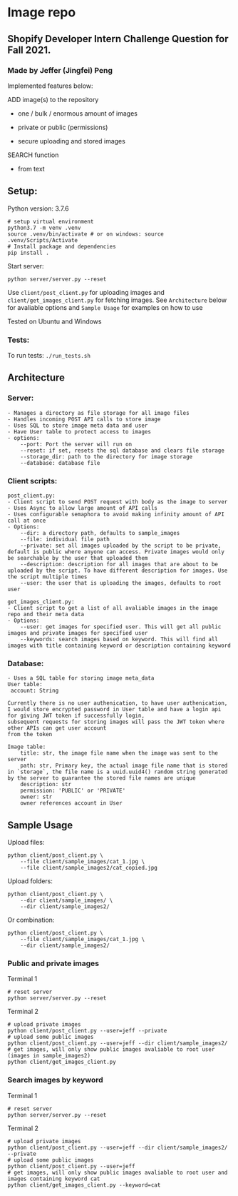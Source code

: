 # Image repo
## Shopify Developer Intern Challenge Question for Fall 2021. 
### Made by Jeffer (Jingfei) Peng
Implemented features below:

ADD image(s) to the repository

- one / bulk / enormous amount of images

- private or public (permissions)

- secure uploading and stored images

SEARCH function

- from text



## Setup:

Python version: 3.7.6

```
# setup virtual environment
python3.7 -m venv .venv
source .venv/bin/activate # or on windows: source .venv/Scripts/Activate 
# Install package and dependencies
pip install .
```

Start server:
```
python server/server.py --reset
```
Use `client/post_client.py` for uploading images and `client/get_images_client.py` for fetching images. 
See `Architecture` below for avaliable options and `Sample Usage` for examples on how to use

Tested on Ubuntu and Windows
### Tests:
To run tests: `./run_tests.sh`

## Architecture

### Server:

    - Manages a directory as file storage for all image files
    - Handles incoming POST API calls to store image
    - Uses SQL to store image meta data and user
    - Have User table to protect access to images
    - options:
        --port: Port the server will run on
        --reset: if set, resets the sql database and clears file storage
        --storage_dir: path to the directory for image storage
        --database: database file

### Client scripts:

    post_client.py:
    - Client script to send POST request with body as the image to server
    - Uses Async to allow large amount of API calls
    - Uses configurable semaphora to avoid making infinity amount of API call at once
    - Options:
        --dir: a directory path, defaults to sample_images
        --file: individual file path
        --private: set all images uploaded by the script to be private, default is public where anyone can access. Private images would only be searchable by the user that uploaded them
        --description: description for all images that are about to be uploaded by the script. To have different description for images. Use the script multiple times
        --user: the user that is uploading the images, defaults to root user
    
    get_images_client.py:
    - Client script to get a list of all avaliable images in the image repo and their meta data
    - Options:
        --user: get images for specified user. This will get all public images and private images for specified user
        --keywords: search images based on keyword. This will find all images with title containing keyword or description containing keyword


### Database:
    - Uses a SQL table for storing image meta_data
    User table:
     account: String
    
    Currently there is no user authenication, to have user authenication, I would store encrypted password in User table and have a login api for giving JWT token if successfully login,
    subsequent requests for storing images will pass the JWT token where other APIs can get user account
    from the token

    Image table:
        title: str, the image file name when the image was sent to the server
        path: str, Primary key, the actual image file name that is stored in `storage`, the file name is a uuid.uuid4() random string generated by the server to guarantee the stored file names are unique 
        description: str
        permission: 'PUBLIC' or 'PRIVATE'
        owner: str
        owner references account in User

## Sample Usage

Upload files:
```
python client/post_client.py \
    --file client/sample_images/cat_1.jpg \
    --file client/sample_images2/cat_copied.jpg
```

Upload folders:
```
python client/post_client.py \
    --dir client/sample_images/ \
    --dir client/sample_images2/ 
```

Or combination:
```
python client/post_client.py \
    --file client/sample_images/cat_1.jpg \
    --dir client/sample_images2/
```

### Public and private images

Terminal 1
```
# reset server
python server/server.py --reset
```

Terminal 2
```
# upload private images
python client/post_client.py --user=jeff --private
# upload some public images
python client/post_client.py --user=jeff --dir client/sample_images2/ 
# get images, will only show public images avaliable to root user (images in sample_images2)
python client/get_images_client.py
```

### Search images by keyword
Terminal 1
```
# reset server
python server/server.py --reset
```

Terminal 2
```
# upload private images
python client/post_client.py --user=jeff --dir client/sample_images2/ --private
# upload some public images
python client/post_client.py --user=jeff
# get images, will only show public images avaliable to root user and images containing keyword cat
python client/get_images_client.py --keyword=cat
```
